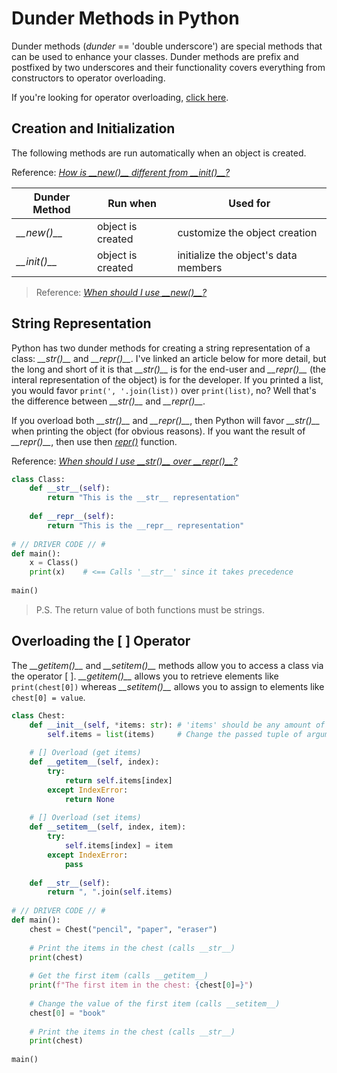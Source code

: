 # Dunder Methods in Python
Dunder methods (_dunder_ == 'double underscore') are special methods that can be used to enhance your classes. Dunder methods are prefix and postfixed by two underscores
and their functionality covers everything from constructors to operator overloading.

If you're looking for operator overloading, [click here](https://github.com/EthanC2/Notes-and-Writeups/blob/main/Python/Object-oriented%20Programming/Operator%20Overloading.md).

## Creation and Initialization
The following methods are run automatically when an object is created.

Reference: [_How is \_\_new()\_\_ different from \_\_init()\_\_?_](https://dev.to/pila/constructors-in-python-init-vs-new-2f9j)

| Dunder Method | Run when | Used for | 
| ------------- | -------- | -------- |
| _\_\_new()\_\__ | object is created | customize the object creation |
| _\_\_init()\_\__ | object is created | initialize the object's data members |
> Reference: [_When should I use \_\_new()\_\_?_](https://howto.lintel.in/python-__new__-magic-method-explained/)

## String Representation
Python has two dunder methods for creating a string representation of a class: _\_\_str()\_\__ and _\_\_repr()\_\__. I've linked an article below for more detail,
but the long and short of it is that _\_\_str()\_\__ is for the end-user and _\_\_repr()\_\__ (the interal representation of the object) is for the developer. If you 
printed a list, you would favor `print(', '.join(list))` over `print(list)`, no? Well that's the difference between _\_\_str()\_\__ and _\_\_repr()\_\__.

If you overload both _\_\_str()\_\__ and _\_\_repr()\_\__, then Python will favor _\_\_str()\_\__ when printing the object (for obvious reasons). If you want the result
of _\_\_repr()\_\__, then use then [_repr()_](https://www.programiz.com/python-programming/methods/built-in/repr) function.

Reference: [_When should I use \_\_str()\_\_ over \_\_repr()\_\_?_](https://stackoverflow.com/questions/1436703/what-is-the-difference-between-str-and-repr)

```Python
class Class:
    def __str__(self):
        return "This is the __str__ representation"
        
    def __repr__(self):
        return "This is the __repr__ representation"
     
# // DRIVER CODE // # 
def main():
    x = Class()
    print(x)    # <== Calls '__str__' since it takes precedence
    
main()
```
> P.S. The return value of both functions must be strings.

## Overloading the \[ \] Operator
The _\_\_getitem()\_\__ and _\_\_setitem()\_\__ methods allow you to access a class via the operator \[ \]. _\_\_getitem()\_\__ allows you to retrieve elements like 
`print(chest[0])` whereas _\_\_setitem()\_\__ allows you to assign to elements like `chest[0] = value`.

```Python
class Chest:
    def __init__(self, *items: str): # 'items' should be any amount of strings)
        self.items = list(items)     # Change the passed tuple of arguments into a string
    
    # [] Overload (get items)
    def __getitem__(self, index):
        try:
            return self.items[index]
        except IndexError:
            return None
    
    # [] Overload (set items)
    def __setitem__(self, index, item):
        try:
            self.items[index] = item 
        except IndexError:
            pass
    
    def __str__(self):
        return ", ".join(self.items)
     
# // DRIVER CODE // # 
def main():
    chest = Chest("pencil", "paper", "eraser")
    
    # Print the items in the chest (calls __str__)
    print(chest)
    
    # Get the first item (calls __getitem__)
    print(f"The first item in the chest: {chest[0]=}")    
    
    # Change the value of the first item (calls __setitem__)
    chest[0] = "book"
    
    # Print the items in the chest (calls __str__)
    print(chest)
    
main()
```
